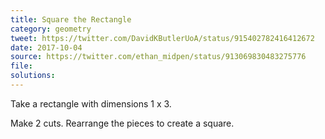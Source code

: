 ```yaml
---
title: Square the Rectangle
category: geometry
tweet: https://twitter.com/DavidKButlerUoA/status/915402782416412672
date: 2017-10-04
source: https://twitter.com/ethan_midpen/status/913069830483275776
file: 
solutions: 
---
```

Take a rectangle with dimensions 1 x 3.

Make 2 cuts. Rearrange the pieces to create a square.

